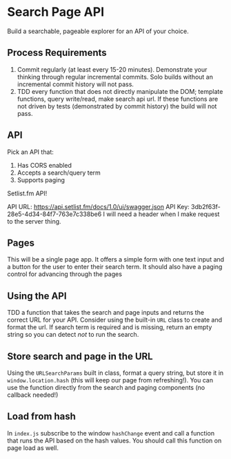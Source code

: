 Search Page API
===

Build a searchable, pageable explorer for an API of your choice. 

## Process Requirements

1. Commit regularly (at least every 15-20 minutes). Demonstrate your thinking through regular incremental commits. Solo builds without an incremental commit history will not pass.
2. TDD every function that does not directly manipulate the DOM; template functions, query write/read, make search api url. If these functions are not driven by tests (demonstrated by commit history) the build will not pass.

## API

Pick an API that:

1. Has CORS enabled
2. Accepts a search/query term
3. Supports paging

Setlist.fm API!

API URL: https://api.setlist.fm/docs/1.0/ui/swagger.json
API Key: 3db2f63f-28e5-4d34-84f7-763e7c338be6
I will need a header when I make request to the server thing.


## Pages

This will be a single page app. It offers a simple form with one text input and a 
button for the user to enter their search term. It should also have a paging control for advancing through the pages

## Using the API

TDD a function that takes the search and page inputs and returns the correct URL for your API. Consider using 
the built-in `URL` class to create and format the url. If search term is required and is missing, return an empty
string so you can detect _not_ to run the search.

## Store search and page in the URL
 
Using the `URLSearchParams` built in class, format a query string, but store it in `window.location.hash` (this will keep 
our page from refreshing!). You can use the function directly from the search and paging components (no callback needed!)

## Load from hash

In `index.js` subscribe to the window `hashChange` event and call a function that runs the API based on the hash values. You should 
call this function on page load as well.
